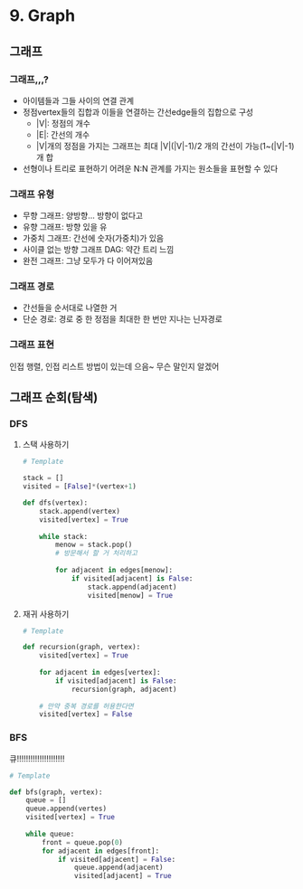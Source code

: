 # 9. Graph

## 그래프

### 그래프,,,?

* 아이템들과 그들 사이의 연결 관계
* 정점vertex들의 집합과 이들을 연결하는 간선edge들의 집합으로 구성
  * |V|: 정점의 개수
  * |E|: 간선의 개수
  * |V|개의 정점을 가지는 그래프는 최대 |V|(|V|-1)/2 개의 간선이 가능(1~(|V|-1)개 합
* 선형이나 트리로 표현하기 어려운 N:N 관계를 가지는 원소들을 표현할 수 있다



### 그래프 유형

* 무향 그래프: 양방향... 방향이 없다고
* 유향 그래프: 방향 있을 유
* 가중치 그래프: 간선에 숫자(가중치)가 있음
* 사이클 없는 방향 그래프 DAG: 약간 트리 느낌
* 완전 그래프: 그냥 모두가 다 이어져있음



### 그래프 경로

* 간선들을 순서대로 나열한 거
* 단순 경로: 경로 중 한 정점을 최대한 한 번만 지나는 닌자경로



### 그래프 표현

인접 행렬, 인접 리스트 방법이 있는데 으음~ 무슨 말인지 알겠어



## 그래프 순회(탐색)

### DFS

1. 스택 사용하기

   ```python
   # Template
   
   stack = []
   visited = [False]*(vertex+1)
   
   def dfs(vertex):
       stack.append(vertex)
       visited[vertex] = True
       
       while stack:
           menow = stack.pop()
           # 방문해서 할 거 처리하고
           
           for adjacent in edges[menow]:
               if visited[adjacent] is False:
                   stack.append(adjacent)
                   visited[menow] = True
   ```

   

2. 재귀 사용하기

   ```python
   # Template
   
   def recursion(graph, vertex):
       visited[vertex] = True
       
       for adjacent in edges[vertex]:
           if visited[adjacent] is False:
               recursion(graph, adjacent)
               
       # 만약 중복 경로를 허용한다면
       visited[vertex] = False
   ```



### BFS

큐!!!!!!!!!!!!!!!!!!!!!

```python
# Template

def bfs(graph, vertex):
    queue = []
    queue.append(vertes)
    visited[vertex] = True
    
    while queue:
        front = queue.pop(0)
        for adjacent in edges[front]:
            if visited[adjacent] = False:
                queue.append(adjacent)
                visited[adjacent] = True
```